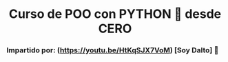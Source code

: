 <h1 align="center">Curso de POO con PYTHON 🐍 desde CERO</h1>

### Impartido por: (https://youtu.be/HtKqSJX7VoM) [Soy Dalto]  🔗 
